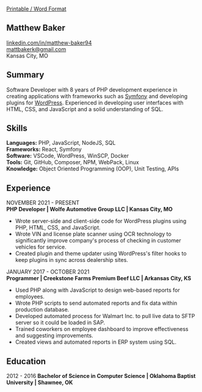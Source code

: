 [Printable / Word Format](/static/resume.docx)

## Matthew Baker

[linkedin.com/in/matthew-baker94](https://linkedin.com/in/matthew-baker94)  
[mattbakerk@gmail.com](mailto:mattbakerk@gmail.com)  
Kansas City, MO

## Summary

Software Developer with 8 years of PHP development experience in creating applications with frameworks such as [Symfony](https://symfony.com) and developing plugins for [WordPress](https://wordpress.org). Experienced in developing user interfaces with HTML, CSS, and JavaScript and a solid understanding of SQL.

## Skills

__Languages:__  PHP, JavaScript, NodeJS, SQL  
__Frameworks:__ React, Symfony  
__Software:__ VSCode, WordPress, WinSCP, Docker  
__Tools:__ Git, GitHub, Composer, NPM, WebPack, Linux  
__Knowledge:__ Object Oriented Programming (OOP), Unit Testing, APIs

## Experience

NOVEMBER 2021 - PRESENT  
__PHP Developer | Wolfe Automotive Group LLC | Kansas City, MO__  
- Wrote server-side and client-side code for WordPress plugins using PHP, HTML, CSS, and JavaScript.
- Wrote VIN and license plate scanner using OCR technology to significantly improve company's process of checking in customer vehicles for service.
- Created plugin and theme updater using WordPress's filter hooks to keep plugins in sync across dealership sites.

JANUARY 2017 - OCTOBER 2021  
__Programmer | Creekstone Farms Premium Beef LLC | Arkansas City, KS__  
- Used PHP along with JavaScript to design web-based reports for employees.
- Wrote PHP scripts to send automated reports and fix data within production database.
- Developed automated process for Walmart Inc. to pull live data to SFTP server so it could be loaded in SAP.
- Trained coworkers on employee dashboard to improve effectiveness and suggesting improvements.
- Created views and automated reports in ERP system using SQL.

## Education

2012 - 2016
__Bachelor of Science in Computer Science | Oklahoma Baptist University | Shawnee, OK__

